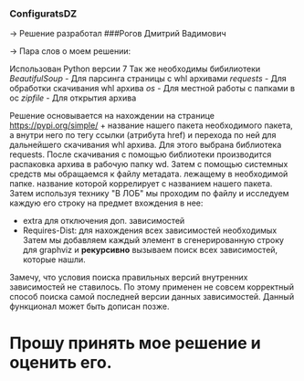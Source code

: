 ### ConfiguratsDZ

-> Решение разработал
  ###Рогов Дмитрий Вадимович
  
 -> Пара слов о моем решении:

Использован Python версии 7
 Так же необходимы бибилиотеки 
*BeautifulSoup* - Для парсинга страницы с whl архивами
*requests* - Для обработки скачивания whl архива
*os* - Для местной работы с папками в ос
*zipfile* - Для открытия архива

Решение основывается на нахождении на странице https://pypi.org/simple/ + название нашего пакета
необходимого пакета, а внутри него по тегу <a> ссылки (атрибута href) и перехода по ней для дальнейшего скачивания 
whl архива. Для этого выбрана библиотека requests. После скачивания с помощью библиотеки производится распаковка архива
в рабочую папку wd. Затем с помощью системных средств мы обращаемся к файлу метадата. лежащему в необходимой папке. название которой коррелирует с названием нашего пакета. Затем используя технику "В ЛОБ" мы проходим по файлу и исследуем каждую его строку на предмет вхождения в нее:
   - extra для отключения доп. зависимостей 
   - Requires-Dist: для нахождения всех зависимостей необходимых
 Затем мы добавляем каждый элемент в сгенерированную  строку для graphviz и **рекурсивно** вызываем поиск всех зависимостей, которые нашли.
  
Замечу, что условия поиска правильных версий внутренних зависимостей не ставилось. По этому применен не совсем корректный способ поиска самой последней версии данных зависимостей. Данный функционал может быть дописан позже.

# Прошу принять мое решение и оценить его.
